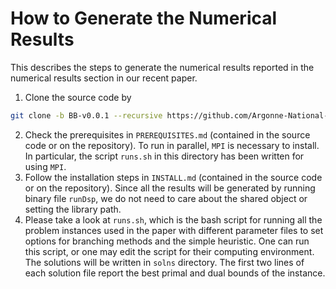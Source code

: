 # How to Generate the Numerical Results

This describes the steps to generate the numerical results reported in the numerical results section in our recent paper.

1. Clone the source code by
```bash
git clone -b BB-v0.0.1 --recursive https://github.com/Argonne-National-Laboratory/DSP.git DSP-BB
```
2. Check the prerequisites in `PREREQUISITES.md` (contained in the source code or on the repository). To run in parallel, `MPI` is necessary to install. In particular, the script `runs.sh` in this directory has been written for using `MPI`.
3. Follow the installation steps in `INSTALL.md` (contained in the source code or on the repository). Since all the results will be generated by running binary file `runDsp`, we do not need to care about the shared object or setting the library path.
4. Please take a look at `runs.sh`, which is the bash script for running all the problem instances used in the paper with different parameter files to set options for branching methods and the simple heuristic. One can run this script, or one may edit the script for their computing environment. The solutions will be written in `solns` directory. The first two lines of each solution file report the best primal and dual bounds of the instance.
